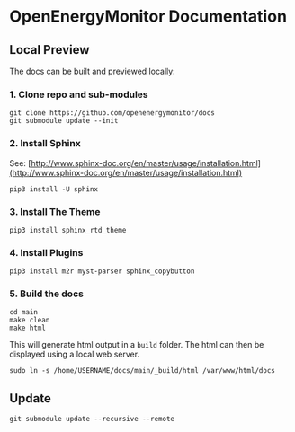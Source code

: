 # OpenEnergyMonitor Documentation

## Local Preview

The docs can be built and previewed locally:

### 1. Clone repo and sub-modules 

    git clone https://github.com/openenergymonitor/docs
    git submodule update --init

### 2. Install Sphinx

See: [http://www.sphinx-doc.org/en/master/usage/installation.html](http://www.sphinx-doc.org/en/master/usage/installation.html)

    pip3 install -U sphinx

### 3. Install The Theme

    pip3 install sphinx_rtd_theme

### 4. Install Plugins

    pip3 install m2r myst-parser sphinx_copybutton

### 5. Build the docs

    cd main
    make clean
    make html

This will generate html output in a `build` folder. The html can then be displayed using a local web server.

    sudo ln -s /home/USERNAME/docs/main/_build/html /var/www/html/docs

## Update

    git submodule update --recursive --remote

